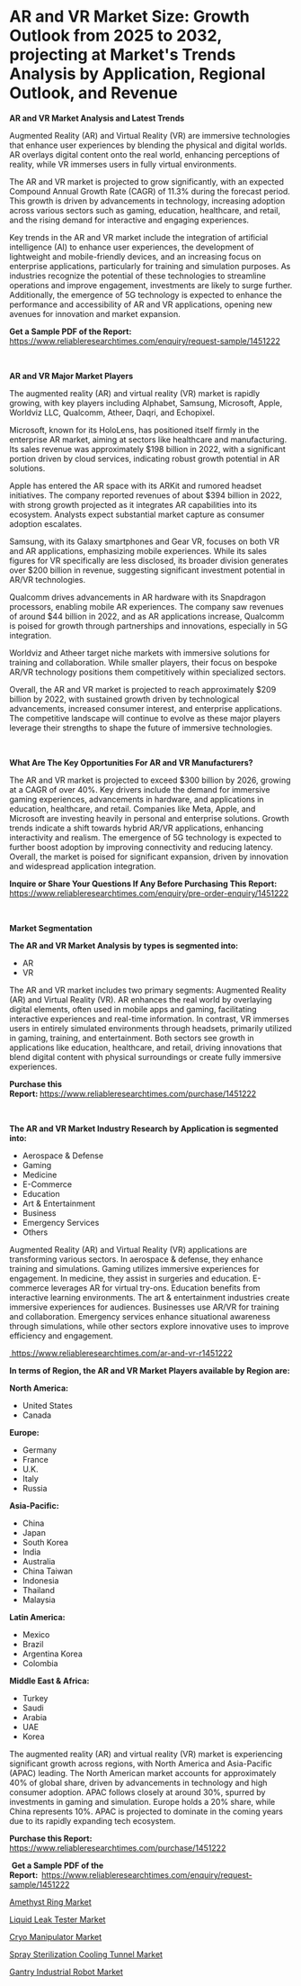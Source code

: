 <p><h1>AR and VR Market Size: Growth Outlook from 2025 to 2032, projecting at Market's Trends Analysis by Application, Regional Outlook, and Revenue</h1></p><p><strong>AR and VR Market Analysis and Latest Trends</strong></p>
<p><p>Augmented Reality (AR) and Virtual Reality (VR) are immersive technologies that enhance user experiences by blending the physical and digital worlds. AR overlays digital content onto the real world, enhancing perceptions of reality, while VR immerses users in fully virtual environments. </p><p>The AR and VR market is projected to grow significantly, with an expected Compound Annual Growth Rate (CAGR) of 11.3% during the forecast period. This growth is driven by advancements in technology, increasing adoption across various sectors such as gaming, education, healthcare, and retail, and the rising demand for interactive and engaging experiences. </p><p>Key trends in the AR and VR market include the integration of artificial intelligence (AI) to enhance user experiences, the development of lightweight and mobile-friendly devices, and an increasing focus on enterprise applications, particularly for training and simulation purposes. As industries recognize the potential of these technologies to streamline operations and improve engagement, investments are likely to surge further. Additionally, the emergence of 5G technology is expected to enhance the performance and accessibility of AR and VR applications, opening new avenues for innovation and market expansion.</p></p>
<p><strong>Get a Sample PDF of the Report:&nbsp;</strong> <a href="https://www.reliableresearchtimes.com/enquiry/request-sample/1451222?utm_campaign=3002&utm_medium=2&utm_source=Github&utm_content=ia&utm_term=04042025&utm_id=ar-and-vr">https://www.reliableresearchtimes.com/enquiry/request-sample/1451222</a></p>
<p>&nbsp;</p>
<p><strong>AR and VR Major Market Players</strong></p>
<p><p>The augmented reality (AR) and virtual reality (VR) market is rapidly growing, with key players including Alphabet, Samsung, Microsoft, Apple, Worldviz LLC, Qualcomm, Atheer, Daqri, and Echopixel. </p><p>Microsoft, known for its HoloLens, has positioned itself firmly in the enterprise AR market, aiming at sectors like healthcare and manufacturing. Its sales revenue was approximately $198 billion in 2022, with a significant portion driven by cloud services, indicating robust growth potential in AR solutions.</p><p>Apple has entered the AR space with its ARKit and rumored headset initiatives. The company reported revenues of about $394 billion in 2022, with strong growth projected as it integrates AR capabilities into its ecosystem. Analysts expect substantial market capture as consumer adoption escalates.</p><p>Samsung, with its Galaxy smartphones and Gear VR, focuses on both VR and AR applications, emphasizing mobile experiences. While its sales figures for VR specifically are less disclosed, its broader division generates over $200 billion in revenue, suggesting significant investment potential in AR/VR technologies.</p><p>Qualcomm drives advancements in AR hardware with its Snapdragon processors, enabling mobile AR experiences. The company saw revenues of around $44 billion in 2022, and as AR applications increase, Qualcomm is poised for growth through partnerships and innovations, especially in 5G integration.</p><p>Worldviz and Atheer target niche markets with immersive solutions for training and collaboration. While smaller players, their focus on bespoke AR/VR technology positions them competitively within specialized sectors.</p><p>Overall, the AR and VR market is projected to reach approximately $209 billion by 2022, with sustained growth driven by technological advancements, increased consumer interest, and enterprise applications. The competitive landscape will continue to evolve as these major players leverage their strengths to shape the future of immersive technologies.</p></p>
<p>&nbsp;</p>
<p><strong>What Are The Key Opportunities For AR and VR Manufacturers?</strong></p>
<p><p>The AR and VR market is projected to exceed $300 billion by 2026, growing at a CAGR of over 40%. Key drivers include the demand for immersive gaming experiences, advancements in hardware, and applications in education, healthcare, and retail. Companies like Meta, Apple, and Microsoft are investing heavily in personal and enterprise solutions. Growth trends indicate a shift towards hybrid AR/VR applications, enhancing interactivity and realism. The emergence of 5G technology is expected to further boost adoption by improving connectivity and reducing latency. Overall, the market is poised for significant expansion, driven by innovation and widespread application integration.</p></p>
<p><strong>Inquire or Share Your Questions If Any Before Purchasing This Report:</strong> <a href="https://www.reliableresearchtimes.com/enquiry/pre-order-enquiry/1451222?utm_campaign=3002&utm_medium=2&utm_source=Github&utm_content=ia&utm_term=04042025&utm_id=ar-and-vr">https://www.reliableresearchtimes.com/enquiry/pre-order-enquiry/1451222</a></p>
<p>&nbsp;</p>
<p><strong>Market Segmentation</strong></p>
<p><strong>The AR and VR Market Analysis by types is segmented into:</strong></p>
<p><ul><li>AR</li><li>VR</li></ul></p>
<p><p>The AR and VR market includes two primary segments: Augmented Reality (AR) and Virtual Reality (VR). AR enhances the real world by overlaying digital elements, often used in mobile apps and gaming, facilitating interactive experiences and real-time information. In contrast, VR immerses users in entirely simulated environments through headsets, primarily utilized in gaming, training, and entertainment. Both sectors see growth in applications like education, healthcare, and retail, driving innovations that blend digital content with physical surroundings or create fully immersive experiences.</p></p>
<p><strong>Purchase this Report:&nbsp;</strong><a href="https://www.reliableresearchtimes.com/purchase/1451222?utm_campaign=3002&utm_medium=2&utm_source=Github&utm_content=ia&utm_term=04042025&utm_id=ar-and-vr">https://www.reliableresearchtimes.com/purchase/1451222</a></p>
<p>&nbsp;</p>
<p><strong>The AR and VR Market Industry Research by Application is segmented into:</strong></p>
<p><ul><li>Aerospace & Defense</li><li>Gaming</li><li>Medicine</li><li>E-Commerce</li><li>Education</li><li>Art & Entertainment</li><li>Business</li><li>Emergency Services</li><li>Others</li></ul></p>
<p><p>Augmented Reality (AR) and Virtual Reality (VR) applications are transforming various sectors. In aerospace & defense, they enhance training and simulations. Gaming utilizes immersive experiences for engagement. In medicine, they assist in surgeries and education. E-commerce leverages AR for virtual try-ons. Education benefits from interactive learning environments. The art & entertainment industries create immersive experiences for audiences. Businesses use AR/VR for training and collaboration. Emergency services enhance situational awareness through simulations, while other sectors explore innovative uses to improve efficiency and engagement.</p></p>
<p><a href="https://www.reliableresearchtimes.com/ar-and-vr-r1451222?utm_campaign=3002&utm_medium=2&utm_source=Github&utm_content=ia&utm_term=04042025&utm_id=ar-and-vr">&nbsp;https://www.reliableresearchtimes.com/ar-and-vr-r1451222</a></p>
<p><strong>In terms of Region, the AR and VR Market Players available by Region are:</strong></p>
<p>
    <p> <strong> North America: </strong>
        <ul>
            <li>United States</li>
            <li>Canada</li>
        </ul>
        </p> 
    <p> <strong> Europe: </strong>
        <ul>
            <li>Germany</li>
            <li>France</li>
            <li>U.K.</li>
            <li>Italy</li>
            <li>Russia</li>
        </ul>
        </p> 
    <p> <strong> Asia-Pacific: </strong>
        <ul>
            <li>China</li>
            <li>Japan</li>
            <li>South Korea</li>
            <li>India</li>
            <li>Australia</li>
            <li>China Taiwan</li>
            <li>Indonesia</li>
            <li>Thailand</li>
            <li>Malaysia</li>
        </ul>
        </p> 
    <p> <strong> Latin America: </strong>
        <ul>
            <li>Mexico</li>
            <li>Brazil</li>
            <li>Argentina Korea</li>
            <li>Colombia</li>
        </ul>
        </p> 
    <p> <strong> Middle East & Africa: </strong>
        <ul>
            <li>Turkey</li>
            <li>Saudi</li>
            <li>Arabia</li>
            <li>UAE</li>
            <li>Korea</li>
        </ul>
    </p>
    </p>
<p><p>The augmented reality (AR) and virtual reality (VR) market is experiencing significant growth across regions, with North America and Asia-Pacific (APAC) leading. The North American market accounts for approximately 40% of global share, driven by advancements in technology and high consumer adoption. APAC follows closely at around 30%, spurred by investments in gaming and simulation. Europe holds a 20% share, while China represents 10%. APAC is projected to dominate in the coming years due to its rapidly expanding tech ecosystem.</p></p>
<p><strong>Purchase this Report: </strong><a href="https://www.reliableresearchtimes.com/purchase/1451222?utm_campaign=3002&utm_medium=2&utm_source=Github&utm_content=ia&utm_term=04042025&utm_id=ar-and-vr">https://www.reliableresearchtimes.com/purchase/1451222</a></p>
<p>&nbsp;<strong>Get a Sample PDF of the Report:&nbsp;&nbsp;</strong><a href="https://www.reliableresearchtimes.com/enquiry/request-sample/1451222?utm_campaign=3002&utm_medium=2&utm_source=Github&utm_content=ia&utm_term=04042025&utm_id=ar-and-vr">https://www.reliableresearchtimes.com/enquiry/request-sample/1451222</a></p>
<p><strong></strong></p>
<p><p><a href="https://github.com/lizonbochil23/Market-Research-Report-List-1/blob/main/amethyst-ring-market.md?utm_campaign=3002&utm_medium=2&utm_source=Github&utm_content=ia&utm_term=04042025&utm_id=ar-and-vr">Amethyst Ring Market</a></p><p><a href="https://www.linkedin.com/pulse/liquid-leak-tester-market-analysis-report-2025-2032-growth-deployment-hekkc?utm_campaign=3002&utm_medium=2&utm_source=Github&utm_content=ia&utm_term=04042025&utm_id=ar-and-vr">Liquid Leak Tester Market</a></p><p><a href="https://www.linkedin.com/pulse/cryo-manipulator-market-key-players-growth-trends-cagr-projections-tfsac?utm_campaign=3002&utm_medium=2&utm_source=Github&utm_content=ia&utm_term=04042025&utm_id=ar-and-vr">Cryo Manipulator Market</a></p><p><a href="https://www.linkedin.com/pulse/projecting-spray-sterilization-cooling-tunnel-markets-rapid-sq8kc?utm_campaign=3002&utm_medium=2&utm_source=Github&utm_content=ia&utm_term=04042025&utm_id=ar-and-vr">Spray Sterilization Cooling Tunnel Market</a></p><p><a href="https://www.linkedin.com/pulse/gantry-industrial-robot-market-progressan-anticipated-oktbc?utm_campaign=3002&utm_medium=2&utm_source=Github&utm_content=ia&utm_term=04042025&utm_id=ar-and-vr">Gantry Industrial Robot Market</a></p></p>